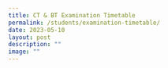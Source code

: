 ```yaml
---
title: CT & BT Examination Timetable
permalink: /students/examination-timetable/
date: 2023-05-10
layout: post
description: ""
image: ""
---
```

